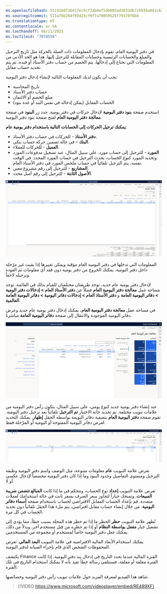```yaml
---
ms.openlocfilehash: 55191b9f36917ec9cf2ab0ef5db002ad3833db7c6934a041c62526000ac94a0c
ms.sourcegitcommit: 511a76b204f93d23cf9f7a70059525f79170f6bb
ms.translationtype: HT
ms.contentlocale: ar-SA
ms.lasthandoff: 08/11/2021
ms.locfileid: "7078558"
---
```

في دفتر اليومية العام، تقوم بإدخال المعلومات ذات الصلة بالحركة مثل تاريخ الترحيل والمبلغ والحسابات الرئيسية وحسابات المقابلة للترحيل إليها.  هذا هو الحد الأدنى من المعلومات التي تحتاج إلى إدخالها. يتم الخصم من حساب دفتر الأستاذ أو قيده، ثم يتم تحديد حساب مقابل.

يجب أن يكون لديك المعلومات التالية لإنشاء إدخال دفتر اليومية:

- تاريخ المحاسبة
- حساب دفتر الأستاذ
- مبلغ الخصم أو الائتمان
- الحساب المقابل (يمكن إدخاله في نفس البند أو عدة بنود)

استخدم صفحة **بنود دفتر اليومية** لإدخال حركات في دفتر يومية. حدد زر **البنود** في صفحة **معالجة دفتر اليومية العام** لفتح صفحة بنود دفتر اليومية.

**يمكنك ترحيل الحركات إلى الحسابات التالية باستخدام دفتر يومية عام**:

- **دفتر الأستاذ** - للحركات في حساب دفتر الأستاذ.
- **البنك** – في حالة تضمين حركة حساب بنكي.
- **العميل** - للحركات للعملاء.
- **المورد** - للترحيل إلى حساب مورد. على سبيل المثال، عند تسجيل مدفوعات المورد وتحديد المورد كنوع الحساب، يحدث الترحيل في حساب المورد المحدد. في الوقت نفسه، يتم الترحيل تلقائياً في حساب ملخص المورد في دفتر الأستاذ العام.
- **المشاريع** - للترحيل إلى رقم مشروع معين.
- **الأصول الثابتة** - للترحيل إلى رقم أصل محدد.
 
[ ![لقطة شاشة لدفاتر اليوميةالعامة في صفحة إيصالات دفاتر اليومية](../media/journal-2.png) ](../media/journal-2.png#lightbox)

المعلومات التي تدخلها في دفتر اليومية العام مؤقتة ويمكن تغييرها إذا بقيت غير مرّحلة داخل دفتر اليومية.  يمكنك الخروج من دفتر يومية دون فقد أي معلومات ثم العودة وترحيله لاحقاً. 
 
لإدخال دفتر يومية عام جديد، توجد طريقتان مختلفتان للقيام بذلك في القائمة. توجد مساحة عمل **معالجة دفتر اليومية العام** فضلاً عن **دفتر الأستاذ العام > إدخالات دفتر الومية > دفاتر اليومية العامة** و **دفتر الأستاذ العام > إدخالات دفاتر اليومية > دفاتر اليومية العامة العالمية**.  

في مساحة عمل **معالجة دفتر اليومية العام‬**، يمكنك إدخال دفتر يومية عام جديد وعرض دفاتر اليومية الموجودة والانتقال إلى صفحة **دفاتر اليومية العامة** مباشرةً.  
 
[ ![لقطة شاشة لصفحة معالجة دفتر اليومية العام.](../media/general-journal-processing.png) ](../media/general-journal-processing.png#lightbox)

عند إنشاء دفتر يومية جديد كنوع يومي، على سبيل المثال، يتكون رأس دفتر اليومية من علامات تبويب مختلفة. تم تحديد خانة الاختيار **تم الترحيل** تلقائياً بعد ترحيل دفتر اليومية. تقوم صفحة **دفتر اليومية العام** بتصفية دفاتر اليويمة بواسطة الحقل **إظهار**. يمكنك التحديد لعرض دفاتر اليومية المفتوحة أو اليومية أو المرّحلة فقط.
 
[ ![لقطة شاشة لصفحة دفاتر اليومية العامة.](../media/gj-1.png) ](../media/gj-1.png#lightbox)

تعرض علامة التبويب **عام** معلومات متنوعة، مثل الوصف واسم دفتر اليومية وطبقة الترحيل ومستوى التفاصيل وحدود البنود وما إذا كان دفتر اليومية مخصصاً لإدخال عكسي أو لا.

تعرض علامة التبويب **إعداد** نوع الحساب، وتتحكم في ما إذا كانت **المبالغ تتضمن ضريبة المبيعات**، وتمنحك خياراً لتجاوز سعر الصرف بسعر ثابت في حالة استخدامك لعملات متعددة. قم بإعداد الحساب المقابل الافتراضي لحساب باستخدام صفحة **أسماء دفاتر اليومية**. من خلال إنشاء حساب مقابل افتراضي، يتم ملء هذا الحقل تلقائياً دون تحديد الحساب في كل مرة. 

تُظهر علامة التبويب **حظر** الحظر ما إذا تم حظر هذه المجلة بسبب خطأ، مما يؤدي إلى تشغيل خيار **مقفل بواسطة النظام** أو إذا تم حظره من قِبل مستخدم آخر. وبدلاً من ذلك، يمكنك جعل دفتر اليومية خاصاً لمستخدم أو مجموعة من المستخدمين.

يمكنك استخدام الأبعاد المالية الافتراضية في علامة التبويب **البعد المالي**. تعرض المحفوظات الشخص الذي قام بإجراء الصيانة لدفتر اليومية. 
 
يكتشف Finance الفترة المالية عندما تحدد التاريخ في إدخال بند دفتر اليومية.  إذا كانت الفترة مغلقة أو معلقة، فستتلقى رسالة خطأ تفيد بأنه لا يمكنك استخدام التاريخ في تلك الفترة.  

شاهد هذا الفيديو لمعرفة المزيد حول علامات تبويب رأس دفتر اليومية وخصائصها.

 > [!VIDEO https://www.microsoft.com/videoplayer/embed/RE489XF]

